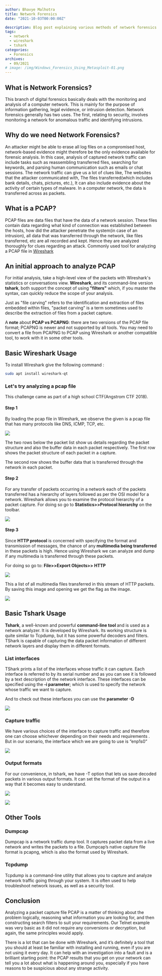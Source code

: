 ```yaml
---
author: Bhavye Malhotra
title: Network Forensics
date: "2021-10-03T00:00:00Z"

description: Blog post explaining various methods of network forensics
tags:
  - network
  - wireshark
  - tshark
categories:
  - Forensics
archives:
  - 09/2021
# image: /img/Windows_Forensics_Using_Metasploit-01.png
---
```


## What is Network Forensics?

This branch of digital forensics basically deals with the monitoring and analysis of a computer network. This is mainly for the purpose of information gathering, legal evidence, or intrusion detection. Network forensics generally has two uses. The first, relating to security, involves monitoring a network for anomalous traffic and identifying intrusions.&nbsp;

## Why do we need Network Forensics?

An attacker might be able to erase all log files on a compromised host, network-based evidence might therefore be the only evidence available for forensic analysis. In this case, analysis of captured network traffic can include tasks such as reassembling transferred files, searching for keywords, and parsing human communication such as emails or chat sessions. The network traffic can give us a lot of clues like, The websites that the attacker communicated with, The files transferred(which includes bank details, chats, pictures, etc.), It can also include evidence about the activity of certain types of malware. In a computer network, the data is transferred across as packets.

## What is a PCAP?

PCAP files are data files that have the data of a network session. These files contain data regarding what kind of connection was established between the hosts, how did the attacker penetrate the system(in case of an intrusion), all data that was transferred through the network, like files transferred, etc are all recorded and kept. Hence they are analyzed thoroughly for clues regarding an attack. Commonly used tool for analyzing a PCAP file in [Wireshark](https://www.wireshark.org/)

## An initial approach to analyze PCAP

For initial analysis, take a high-level view of the packets with Wireshark's statistics or conversations view. <strong>Wireshark</strong>, and its command-line version <strong>tshark</strong>, both support the concept of using<strong> "filters"</strong> which, if you master the syntax, can quickly reduce the scope of your analysis.&nbsp;

Just as "file carving" refers to the identification and extraction of files embedded within files, "packet carving" is a term sometimes used to describe the extraction of files from a packet capture.

A<strong> note</strong> about <strong>PCAP vs PCAPNG</strong>: there are two versions of the PCAP file format; PCAPNG is newer and not supported by all tools. You may need to convert a file from PCAPNG to PCAP using Wireshark or another compatible tool, to work with it in some other tools.

## Basic Wireshark Usage

To install Wireshark give the following command :&nbsp;

```bash
sudo apt install wireshark-qt
```

### Let's try analyzing a pcap file

This challenge came as part of a high school CTF(Angstrom CTF 2018).

#### Step 1

By loading the pcap file in Wireshark, we observe the given is a pcap file that has many protocols like DNS, ICMP, TCP, etc.

![](images/1.png)

The two rows below the packet list show us details regarding the packet structure and also the buffer data in each packet respectively. The first row shows the packet structure of each packet in a capture.

The second row shows the buffer data that is transferred through the network in each packet.&nbsp;

#### Step 2

For any transfer of packets occurring in a network each of the packets transferred has a hierarchy of layers followed as per the OSI model for a network. Wireshark allows you to examine the protocol hierarchy of a packet capture. For doing so go to <strong>Statistics&gt;&gt;Protocol hierarchy</strong> on the toolbar.&nbsp;

![](images/2.png)

#### Step 3

Since <strong>HTTP protocol</strong> is concerned with specifying the format and transmission of messages, the chance of any<strong> multimedia being transferred</strong> in these packets is high. Hence using Wireshark we can analyze and dump if any multimedia is transferred through these packets.&nbsp;

For doing so go to: <strong>File&gt;&gt;Export Objects&gt;&gt; HTTP</strong>

![](images/3.png)

This a list of all multimedia files transferred in this stream of HTTP packets. By saving this image and opening we get the flag as the image.

![](images/4.png)

## Basic Tshark Usage

<strong>Tshark</strong>, a well-known and powerful <strong>command-line tool </strong>and is used as a network analyzer. It is developed by Wireshark. Its working structure is quite similar to Tcpdump, but it has some powerful decoders and filters. TShark is capable of capturing the data packet information of different network layers and display them in different formats.

### List interfaces

TShark prints a list of the interfaces whose traffic it can capture. Each interface is referred to by its serial number and as you can see it is followed by a text description of the network interface. These interfaces can be specified using the<strong> -i parameter</strong>; which is used to specify the network whose traffic we want to capture.&nbsp;

And to check out these interfaces you can use the <strong>parameter -D</strong>

![](images/5.png)

### Capture traffic

We have various choices of the interface to capture traffic and therefore one can choose whichever depending on their needs and requirements . But in our scenario, the interface which we are going to use is “enp1s0”

![](images/6.png)

### Output formats

For our convenience, in tshark, we have -T option that lets us save decoded packets in various output formats. It can set the format of the output in a way that it becomes easy to understand.&nbsp;

![](images/7.png)

![](images/8.png)

## Other Tools

### Dumpcap

Dumpcap is a network traffic dump tool. It captures packet data from a live network and writes the packets to a file. Dumpcap’s native capture file format is pcapng, which is also the format used by Wireshark.

### Tcpdump

Tcpdump is a command-line utility that allows you to capture and analyze network traffic going through your system. It is often used to help troubleshoot network issues, as well as a security tool.

## Conclusion

Analyzing a packet capture file PCAP is a matter of thinking about the problem logically, reasoning what information you are looking for, and then constructing search filters to suit your requirements. Our Telnet example was very basic as it did not require any conversions or decryption, but again, the same principles would apply.

There is a lot that can be done with Wireshark, and it’s definitely a tool that you should at least be familiar with installing and running, even if you are not using it every day. It can help with an investigation into a fault and is a brilliant starting point: the PCAP results that you get on your network can tell you a lot about what is happening around you, especially if you have reasons to be suspicious about any strange activity.